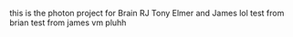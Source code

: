 this is the photon project for Brain RJ Tony Elmer and James
lol test from brian test from james vm pluhh



